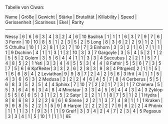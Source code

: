 Tabelle von Ciwan:

Name     | Größe | Gewicht | Stärke | Brutalität | Killability | Speed | Gerissenheit | Scariness | Ekel | Rarity
_________________________________________________________________________________________________________________
Nessy    |   6   |    6    |    6   |      3     |      4      |   3   |       2      |     4     |   6  |   10
Basilisk |   1   |    1    |    1   |      6     |      3      |   7   |       9      |     7     |   6  |    3
Fenrir   |  10   |   10    |    8   |      5     |      1      |   2   |       3      |     5     |   2  |    5
Long     |   8   |    3    |    6   |      2     |      2      |   9   |       1      |     2     |   1  |    5
Cthulhu  |  10   |    1    |    2   |      8     |      1      |   2   |       7      |    10     |   7  |    3
Einhorn  |   3   |    3    |    2   |      1     |      6      |   7   |       1      |     1     |   1  |    9
Dschinn  |   4   |    1    |    1   |      3     |      1      |   2   |      10      |     3     |   3  |    7
Gargoyle |   3   |    5    |    4   |      5     |      2      |   1   |       2      |     5     |   5  |    2
Golem    |   3   |    5    |    6   |      4     |      4      |   1   |       1      |     3     |   3  |    4
Succubus |   2   |    2    |    1   |      5     |      7      |   4   |       8      |     5     |   2  |    1
Yeti     |   3   |    3    |    4   |      4     |      5      |   5   |       3      |     4     |   4  |    8
Fafnir   |   5   |    5    |    6   |      7     |      3      |   5   |       7      |     5     |   6  |    6
KpfReiter|   3   |    3    |    2   |      6     |      2      |   8   |       3      |     9     |   8  |    4
Pltrgeist|   2   |    1    |    1   |      5     |      1      |   6   |       6      |     8     |   4  |    2
Leviathan|   9   |    9    |    8   |      7     |      2      |   4   |       2      |     5     |   6  |    3
Ifrit    |   4   |    1    |    1   |      5     |      4      |   3   |       6      |     6     |   3  |    2
Medusa   |   2   |    2    |    2   |      4     |      6      |   4   |       5      |     7     |   8  |    4
Cerberus |   5   |    5    |    6   |      8     |      3      |   5   |       2      |     5     |   4  |    4
Sphinx   |   7   |   10    |    7   |      2     |      2      |   1   |       7      |     3     |   1  |    7
Chimera  |   5   |    5    |    3   |      6     |      4      |   6   |       3      |     4     |   8  |    4
Minotaur |   3   |    3    |    4   |      5     |      6      |   4   |       4      |     3     |   4  |    3
Zyklop   |   5   |    5    |    6   |      6     |      5      |   3   |       1      |     2     |   5  |    2
Satyr    |   2   |    2    |    1   |      1     |      8      |   7   |       5      |     1     |   2  |    1
Hydra    |   8   |    8    |    6   |      8     |      2      |   2   |       2      |     6     |   6  |    6
Sirene   |   2   |    2    |    1   |      3     |      7      |   4   |       8      |     1     |   1  |    1
Kraken   |   9   |    9    |    8   |      5     |      2      |   2   |       1      |     5     |   9  |    8
Harpie   |   2   |    2    |    2   |      2     |      7      |   9   |       6      |     2     |   2  |    4
Phönix   |   1   |    1    |    1   |      3     |      1      |   9   |       3      |     1     |   1  |    9
Greif    |   3   |    3    |    4   |      2     |      4      |   7   |       2      |     3     |   4  |    5
Pegasus  |   3   |    3    |    4   |      1     |      5      |   10  |       1      |     1     |   1  |    6E